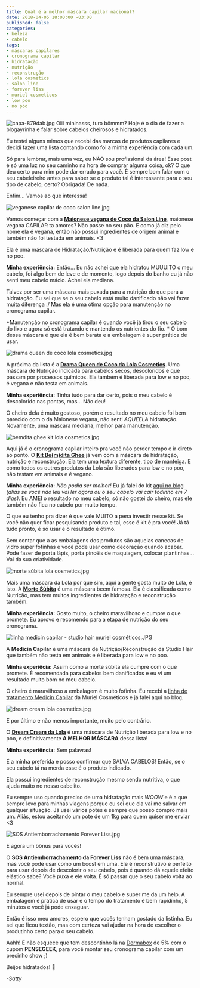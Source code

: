```yaml
---
title: Qual é a melhor máscara capilar nacional?
date: 2018-04-05 18:00:00 -03:00
published: false
categories:
- beleza
- cabelo
tags:
- máscaras capilares
- cronograma capilar
- hidratação
- nutrição
- reconstrução
- lola cosmetics
- salon line
- forever liss
- muriel cosmeticos
- low poo
- no poo
---
```


![capa-879dab.jpg](/uploads/capa-879dab.jpg)
Oiii mininasss, turo bômmm? Hoje é o dia de fazer a blogayrinha e falar sobre cabelos cheirosos e hidratados. 

Eu testei alguns mimos que recebi das marcas de produtos capilares e decidi fazer uma lista contando como foi a minha experiência com cada um.

Só para lembrar, mais uma vez, eu NÃO sou profissional da área! Esse post é só uma luz no seu caminho na hora de comprar alguma coisa, ok? O que deu certo para mim pode dar errado para você. É sempre bom falar com o seu cabeleireiro antes para saber se o produto tal é interessante para o seu tipo de cabelo, certo? Obrigada! De nada. 

Enfim… Vamos ao que interessa! 

![veganese capilar de coco salon line.jpg](/uploads/veganese%20capilar%20de%20coco%20salon%20line.jpg)

Vamos começar com a **[Maionese vegana de Coco da Salon Line](https://www.dermabox.com.br/veganese-maionese-capilar-vegana-todecacho-mascara-de-hidratacao-capilar-500ml-salon-line)**, maionese vegana CAPILAR ta amores? Não passe no seu pão. E como já diz pelo nome ela é vegana, então não possui ingredientes de origem animal e também não foi testada em animais. <3 

Ela é uma máscara de Hidratação/Nutrição e é liberada para quem faz low e no poo. 

**Minha experiência:** Então… Eu não achei que ela hidratou MUUUITO o meu cabelo, foi algo bem de leve e de momento, logo depois do banho eu já não senti meu cabelo mácio. Achei ela mediana.

Talvez por ser uma máscara mais puxada para a nutrição do que para a hidratação. Eu sei que se o seu cabelo está muito danificado não vai fazer muita diferença :/ Mas ela é uma ótima opção para manutenção no cronograma capilar. 

*Manutenção no cronograma capilar é quando você já tirou o seu cabelo do lixo e agora só está tratando e mantendo os nutrientes do fio.
*
O bom dessa máscara é que ela é bem barata e a embalagem é super prática de usar. 

![drama queen de coco lola cosmetics.jpg](/uploads/drama%20queen%20de%20coco%20lola%20cosmetics.jpg)

A próxima da lista é a **[Drama Queen de Coco da Lola Cosmetics](https://www.dermabox.com.br/drama-queen-coco-cabelos-secos-450g-lola-cosmetics)**. Uma máscara de Nutrição indicada para cabelos secos, descoloridos e que passam por processos químicos. Ela também é liberada para low e no poo, é vegana e não testa em animais. 

**Minha experiência:** Tinha tudo para dar certo, pois o meu cabelo é descolorido nas pontas, mas… Não deu! 

O cheiro dela é muito gostoso, porém o resultado no meu cabelo foi bem parecido com o da Maionese vegana, não senti *AQUEELA* hidratação.
Novamente, uma máscara mediana, melhor para manutenção. 

![bemdita ghee kit lola cosmetics.jpg](/uploads/bemdita%20ghee%20kit%20lola%20cosmetics.jpg)

Aqui já é o cronograma capilar inteiro pra você não perder tempo e ir direto ao ponto. O **[Kit Be(m)dita Ghee](https://www.dermabox.com.br/combo-cronograma-capilar-bemdita-ghee-h-n-r-lola-cosmetics-edicao-limitada)** já vem com a máscara de hidratação, nutrição e reconstrução. Ela tem uma textura diferente, tipo de manteiga. E como todos os outros produtos da Lola são liberados para low e no poo, não testam em animais e é vegano. 

**Minha experiência:** *Não podia ser melhor!* Eu já falei do kit [aqui no blog](http://satty.tv/beleza/m%C3%A1scara%20capilar/lola%20cosmetics/beleza10/manteiga%20capilar/2017/08/09/como-salvar-qualquer-cabelo.html) *(aliás se você não leu vai ler agora ou o seu cabelo vai cair todinho em 7 dias)*. Eu AMEI o resultado no meu cabelo, só não gostei do cheiro, mas ele também não fica no cabelo por muito tempo. 

O que eu tenho pra dizer é que vale MUITO a pena investir nesse kit. Se você não quer ficar pesquisando produto e tal, esse é kit é pra você! Já tá tudo pronto, é só usar e o resultado é ótimo.

Sem contar que a as embalagens dos produtos são aquelas canecas de vidro super fofinhas e você pode usar como decoração quando acabar. Pode fazer de porta lápis, porta pincéis de maquiagem, colocar plantinhas… Vai da sua criatividade.

![morte súbita lola cosmetics.jpg](/uploads/morte%20s%C3%BAbita%20lola%20cosmetics.jpg)

Mais uma máscara da Lola por que sim, aqui a gente gosta muito de Lola, é isto.
A **[Morte Súbita](https://www.dermabox.com.br/mascara-morte-subita-450g)** é uma máscara beem famosa. Ela é classificada como Nutrição, mas tem muitos ingredientes de hidratação e reconstrução também. 

**Minha experiência:** Gosto muito, o cheiro maravilhoso e cumpre o que promete. Eu aprovo e recomendo para a etapa de nutrição do seu cronograma. 

![linha medicin capilar - studio hair muriel cosméticos.JPG](/uploads/linha%20medicin%20capilar%20-%20studio%20hair%20muriel%20cosm%C3%A9ticos.JPG)

A **Medicin Capilar** é uma máscara de Nutrição/Reconstrução da Studio Hair que também não testa em animais e é liberada para low e no poo. 

**Minha experiêcia:** Assim como a morte súbita ela cumpre com o que promete. É recomendada para cabelos bem danificados e eu vi um resultado muito bom no meu cabelo. 

O cheiro é maravilhoso a embalagem é muito fofinha. Eu recebi a [linha de tratamento Medicin Capilar](http://satty.tv/cabelo/muriel%20cosm%C3%A9ticos/shampoo/condicionador/m%C3%A1scara%20capilar/2017/06/11/saga-da-blogueirinha-muriel-cosmeticos.html) da Muriel Cosméticos e já falei aqui no blog.

![dream cream lola cosmetics.jpg](/uploads/dream%20cream%20lola%20cosmetics.jpg)

E por último e não menos importante, muito pelo contrário.

O **[Dream Cream da Lola](https://www.dermabox.com.br/dream-cream-450g)** é uma máscara de Nutrição liberada para low e no poo, e definitivamente **A MELHOR MÁSCARA** dessa lista!

**Minha experiência:** Sem palavras! 

É a minha preferida e posso confirmar que SALVA CABELOS! Então, se o seu cabelo tá na merda esse é o produto indicado. 

Ela possui ingredientes de reconstrução mesmo sendo nutritiva, o que ajuda muito no nosso cabelito. 

Eu sempre uso quando preciso de uma hidratação mais *WOOW* e é a que sempre levo para minhas viagens porque eu sei que ela vai me salvar em qualquer situação. Já usei vários potes e sempre que posso compro mais um. Aliás, estou aceitando um pote de um 1kg para quem quiser me enviar <3 

![SOS Antiemborrachamento Forever Liss.jpg](/uploads/SOS%20Antiemborrachamento%20Forever%20Liss.jpg)

E agora um bônus para vocês! 

O **SOS Antiemborrachamento da Forever Liss** não é bem uma máscara, mas você pode usar como um boost em uma. Ele é reconstrutivo e perfeito para usar depois de descolorir o seu cabelo, pois é quando dá aquele efeito elástico sabe? Você puxa e ele volta. É só passar que o seu cabelo volta ao normal. 

Eu sempre usei depois de pintar o meu cabelo e super me da um help. A embalagem é prática de usar e o tempo do tratamento é bem rapidinho, 5 minutos e você já pode enxaguar. 


Então é isso meu amores, espero que vocês tenham gostado da listinha. Eu sei que ficou textão, mas com certeza vai ajudar na hora de escolher o produtinho certo para o seu cabelo. 

Aahh! E não esquece que tem descontinho lá na [Dermabox](https://www.dermabox.com.br/) de 5% com o cupom **PENSEGEEK**, para você montar seu cronograma capilar com um precinho show ;) 

Beijos hidratados! 💋

*-Satty*











